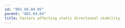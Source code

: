 ```yaml
---
id: "081.04.04.05"
parent: "081.04.04"
title: Factors affecting static directional stability
---
```

